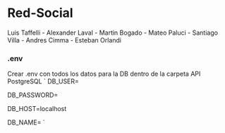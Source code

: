 # Red-Social

Luis Taffelli - Alexander Laval - Martin Bogado - Mateo Paluci - Santiago Villa - Andres Cimma - Esteban Orlandi

### .env

Crear .env con todos los datos para la DB dentro de la carpeta API
PostgreSQL
`
DB_USER=<el usuario que quieras>

DB_PASSWORD=<la password que quieras>

DB_HOST=localhost

DB_NAME=<nombre DB>
`

